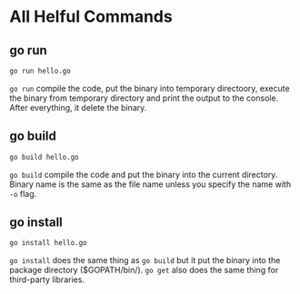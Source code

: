 # All Helful Commands

## go run
```bash 
go run hello.go
```

`go run` compile the code, put the binary into temporary directoory, execute the binary from temporary directory and print the output to the console. After everything, it delete the binary.

## go build
```bash
go build hello.go
```
`go build` compile the code and put the binary into the current directory. Binary name is the same as the file name unless you specify the name with `-o` flag.

## go install
```bash
go install hello.go
```

`go install` does the same thing as `go build` but it put the binary into the package directory ($GOPATH/bin/). `go get` also does the same thing for third-party libraries.